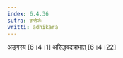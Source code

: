 ```yaml
---
index: 6.4.36
sutra: हन्तेर्जः
vritti: adhikara
---
```


 अङ्गस्य [6।4।1]  असिद्धवदत्राभात् [6।4।22] 